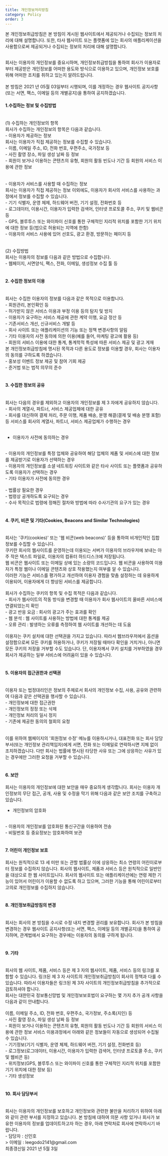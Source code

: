 ```yaml
---
title: 개인정보처리방침
category: Policy
order: 3
---
```



본 개인정보취급방침은 본 방침이 게시된 웹사이트에서 제공되거나 수집되는 정보의 처리에 대해 설명합니다. 또한, 타사 웹사이트 또는 플랫폼에 있는 회사의 애플리케이션을 사용함으로써 제공되거나 수집되는 정보의 처리에 대해 설명합니다.
<br/>
<br/>

회사는 이용자의 개인정보를 중요시하며, 개인정보취급방침을 통하여 회사가 이용자로부터 제공받은 개인정보를 어떠한 용도와 방식으로 이용하고 있으며, 개인정보 보호를 위해 어떠한 조치를 취하고 있는지 알려드립니다.
<br/>
<br/>
본 방침은 2021 년 05월 03일부터 시행되며, 이를 개정하는 경우 웹사이트 공지사항(또는 서면, 팩스, 이메일 등의 개별공지)을 통하여 공지하겠습니다.
<br/>
#### 1.수집하는 정보 및 수집방법
<br/>
(1) 수집하는 개인정보의 항목
<br/>
회사가 수집하는 개인정보의 항목은 다음과 같습니다.
<br/>
- 이용자가 제공하는 정보
<br/>
회사는 이용자가 직접 제공하는 정보를 수집할 수 있습니다.
<br/>
- 이름, 이메일 주소, ID, 전화 번호, 우편주소, 국가정보 등
<br/>
- 사진 촬영 장소, 파일 생성 날짜 등 정보
<br/>
- 회원이 보거나 이용하는 콘텐츠의 유형, 회원의 활동 빈도나 기간 등 회원의 서비스
이용에 관한 정보
<br/>
<br/>
<br/>
- 이용자가 서비스를 사용할 때 수집하는 정보
<br/>
회사는 이용자가 직접 제공하는 정보 이외에도, 이용자가 회사의 서비스를 사용하는 과정에서 정보를 수집할 수 있습니다.
<br/>
- 기기 식별자, 운영 체제, 하드웨어 버전, 기기 설정, 전화번호 등
<br/>
- 로그데이터, 이용시간, 이용자가 입력한 검색어, 인터넷 프로토콜 주소, 쿠키 및 웹비콘
등
<br/>
- GPS, 블루투스 또는 와이파이 신호를 통한 구체적인 지리적 위치를 포함한 기기
위치에 대한 정보 등(법으로 허용되는 지역에 한함)
<br/>
- 이용자의 서비스 사용에 있어 선호도, 광고 환경, 방문하는 페이지 등
<br/>
<br/>
<br/>
(2) 수집방법
<br/>
회사는 이용자의 정보를 다음과 같은 방법으로 수집합니다.
<br/>
- 웹페이지, 서면양식, 팩스, 전화, 이메일, 생성정보 수집 툴 등
<br/>
<br/>

#### 2. 수집한 정보의 이용
<br/>
회사는 수집한 이용자의 정보를 다음과 같은 목적으로 이용합니다.
<br/>
- 회원관리, 본인확인 등
<br/>
- 허가받지 않은 서비스 이용과 부정 이용 등의 탐지 및 방지
<br/>
- 이용자가 요구하는 서비스 제공에 관한 계약 이행, 요금 정산 등
<br/>
- 기존서비스 개선, 신규서비스 개발 등
<br/>
- 회사 사이트 또는 애플리케이션의 기능 또는 정책 변경사항의 알림
<br/>
- 기타 이용자의 사전 동의에 의한 이용(예를 들어, 마케팅 광고에 활용 등)
<br/>
- 회원의 서비스 이용에 대한 통계, 통계학적 특성에 따른 서비스 제공 및 광고 게재
<br/>
본 개인정보취급방침에 명시된 목적과 다른 용도로 정보를 이용할 경우, 회사는 이용자의 동의를 구하도록 하겠습니다.
<br/>
- 홍보성 이벤트 정보 제공 및 참여 기회 제공
<br/>
- 준거법 또는 법적 의무의 준수
<br/>
<br/>

#### 3. 수집한 정보의 공유
<br/>
회사는 다음의 경우를 제외하고 이용자의 개인정보를 제 3 자에게 공유하지 않습니다.
<br/>
- 회사의 계열사, 파트너, 서비스 제공업체에 대한 공유
<br/>
- 회사를 대신하여 결제 처리, 주문 이행, 제품 배송, 분쟁 해결(결제 및 배송 분쟁 포함) 등
서비스를 회사의 계열사, 파트너, 서비스 제공업체가 수행하는 경우
<br/>
<br/>

- 이용자가 사전에 동의하는 경우
<br/>
- 이용자의 개인정보를 특정 업체와 공유하여 해당 업체의 제품 및 서비스에 대한 정보를 제공받기로 이용자가 선택하는 경우
<br/>
- 이용자의 개인정보를 소셜 네트워킹 사이트와 같은 타사 사이트 또는 플랫폼과 공유하도록
이용자가 선택하는 경우
<br/>
- 기타 이용자가 사전에 동의한 경우
<br/>
<br/>
- 법률상 필요한 경우
<br/>
- 법령상 공개하도록 요구되는 경우
<br/>
- 수사 목적으로 법령에 정해진 절차와 방법에 따라 수사기관의 요구가 있는 경우
<br/>
<br/>

#### 4. 쿠키, 비콘 및 기타(Cookies, Beacons and Similar Technologies)
<br/>
회사는 '쿠키(cookies)' 또는 '웹 비콘(web beacons)' 등을 통하여 비개인적인 집합정보를 수집할 수 있습니다.
<br/>
쿠키란 회사의 웹사이트를 운영하는데 이용되는 서버가 이용자의 브라우저에 보내는 아주 작은 텍스트 파일로, 이용자의 컴퓨터 하드디스크에 저장됩니다.
<br/>
웹 비콘은 웹사이트 또는 이메일 상에 있는 소량의 코드입니다. 웹 비콘을 사용하여 이용자가 특정 웹이나 이메일 콘텐츠와 상호 작용했는지 여부를 알 수 있습니다.
<br/>
이러한 기능은 서비스를 평가하고 개선하여 이용자 경험을 맞춤 설정하는 데 유용하게 이용되어, 이용자에게 더 향상된 서비스를 제공합니다.
<br/>
<br/>
회사가 수집하는 쿠키의 항목 및 수집 목적은 다음과 같습니다.
<br/>
- 회사가 웹사이트의 작동 방식을 변경할 때 이용자가 회사 웹사이트의 올바른 서비스에
연결되었는지 확인
<br/>
- 광고 반응 요금 : 회사의 광고가 주는 효과를 확인
<br/>
- 웹 분석 : 웹 사이트를 사용하는 방법에 대한 통계를 제공
<br/>
- 오류 관리 : 발생하는 오류를 측정하여 웹 사이트를 개선하는 데 도움
<br/>
<br/>
이용자는 쿠키 설치에 대한 선택권을 가지고 있습니다. 따라서 웹브라우저에서 옵션을 설정함으로써 모든 쿠키를 허용하거나, 쿠키가 저장될 때마다 확인을 거치거나, 아니면 모든 쿠키의 저장을 거부할 수도 있습니다. 단, 이용자께서 쿠키 설치를 거부하였을 경우 회사가 제공하는 일부 서비스에 어려움이 있을 수 있습니다.
<br/>
<br/>

#### 5. 이용자의 접근권한과 선택권
<br/>
이용자 또는 법정대리인은 정보의 주체로서 회사의 개인정보 수집, 사용, 공유와 관련하여 다음과 같은 선택권을 행사할 수 있습니다.
<br/>
- 개인정보에 대한 접근권한
<br/>
- 개인정보의 정정 또는 삭제
<br/>
- 개인정보 처리의 일시 정지
<br/>
- 기존에 제공한 동의의 철회의 요청
<br/>
<br/>
<br/>
이를 위하여 웹페이지의 '회원정보 수정' 메뉴를 이용하시거나, 대표전화 또는 회사 담당부서(또는 개인정보 관리책임자)에게 서면, 전화 또는 이메일로 연락하시면 지체 없이 조치하겠습니다. 다만 회사는 법률에 명시된 타당한 사유 또는 그에 상응하는 사유가 있는 경우에만 그러한 요청을 거부할 수 있습니다.
<br/>
<br/>

#### 6. 보안
회사는 이용자의 개인정보에 대한 보안을 매우 중요하게 생각합니다. 회사는 이용자 개인정보의 무단 접근, 공개, 사용 및 수정을 막기 위해 다음과 같은 보안 조치를 구축하고 있습니다. 
<br/>
- 개인정보의 암호화
<br/>
- 이용자의 개인정보를 암호화된 통신구간을 이용하여 전송
<br/>
- 비밀번호 등 중요정보는 암호화하여 보관
<br/>
<br/>

#### 7. 어린이 개인정보 보호
회사는 원칙적으로 13 세 미만 또는 관할 법률상 이에 상응하는 최소 연령의 어린이로부터 정보를 수집하지 않습니다. 회사의 웹사이트, 제품과 서비스 등은 원칙적으로 일반인을 대상으로 한 웹 사이트입니다. 회사의 웹사이트 또는 애플리케이션에는 연령 제한 기능이 있어서 어린이가 이용할 수 없도록 하고 있으며, 그러한 기능을 통해 어린이로부터 고의로 개인정보를 수집하지 않습니다. 
<br/>
<br/>

#### 8. 개인정보취급방침의 변경
<br/>
회사는 회사의 본 방침을 수시로 수정 내지 변경할 권리를 보유합니다. 회사가 본 방침을 변경하는 경우 웹사이트 공지사항(또는 서면, 팩스, 이메일 등의 개별공지)을 통하여 공지하며, 관계법에서 요구하는 경우에는 이용자의 동의를 구하게 됩니다.
<br/>
<br/>

#### 9. 기타
<br/>
회사의 웹 사이트, 제품, 서비스 등은 제 3 자의 웹사이트, 제품, 서비스 등의 링크를 포함할 수
있습니다. 링크된 제 3 자 사이트의 개인정보취급방침이 회사의 정책과 다룰 수 있습니다. 따라서 이용자들은 링크된 제 3자 사이트의 개인정보취급방침을 추가적으로 검토하셔야 합니다.
<br/>
회사는 대한민국 정보통신망법 및 개인정보보호법이 요구하는 몇 가지 추가 공개 사항을 다음과 같이 안내합니다.
<br/>
<br/>
이름, 이메일 주소, ID, 전화 번호, 우편주소, 국가정보, 주소록(지인) 등
<br/>
- 사진 촬영 장소, 파일 생성 날짜 등 정보
<br/>
- 회원이 보거나 이용하는 콘텐츠의 유형, 회원의 활동 빈도나 기간 등 회원의 서비스 이용에 관한 정보 서비스 이용과정에서 아래와 같은 정보들이 자동으로 생성되어 수집될 수 있습니다.
<br/>
- 기기정보(기기 식별자, 운영 체제, 하드웨어 버전, 기기 설정, 전화번호 등)
<br/>
- 로그정보(로그데이터, 이용시간, 이용자가 입력한 검색어, 인터넷 프로토콜 주소, 쿠키 및 웹비콘 등)
<br/>
- 위치정보(GPS, 블루투스 또는 와이파이 신호를 통한 구체적인 지리적 위치를 포함한 기기 위치에 대한 정보 등)
<br/>
- 기타 생성정보
<br/>
<br/>

#### 10. 회사 담당부서
<br/>
회사는 이용자의 개인정보를 보호하고 개인정보와 관련한 불만을 처리하기 위하여 아래와 같이 관련 부서를 지정하고 있습니다. 본 방침에 대하여 의문 사항 있거나 회사가 보유한 이용자의 정보를 업데이트하고자 하는 경우, 아래 연락처로 회사에 연락하시기 바랍니다.
<br/>
- 담당자 : 신인호
<br/>
> 이메일 : leegodo2141@gmail.com
<br/>
최종갱신일 2021 년 5월 3일


